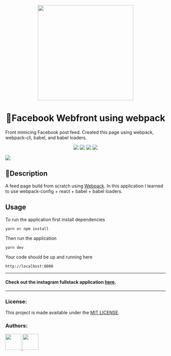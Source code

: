 <p align="center">
  <img align="center" src="https://res.cloudinary.com/yarapolana/image/upload/v1580500758/desafio-4-facebook-webpack/fb-logo-red_vcyq9v.png" width="300" />
</p>

<h1 align="center">📱Facebook Webfront using webpack</h1>
<p>Front mimicing Facebook post feed. Created this page using webpack, webpack-cli, babel, and babel loaders.</p>

<p align="center">
  <img src="https://img.shields.io/github/package-json/dependency-version/yarapolana/facebook-webpack-front/react.svg" >
  <img src="https://img.shields.io/netlify/e7655818-34d1-4c4c-9efa-fa6b86d69d85" />
  <img src="https://img.shields.io/github/license/yarapolana/facebook-webpack-front.svg" >
  <a href="https://yarapolana.com"><img src="https://img.shields.io/badge/createdby-yarapolana-red.svg" ></a>
</p>

<img src="https://res.cloudinary.com/yarapolana/image/upload/v1580500850/desafio-4-facebook-webpack/fb-webpack-page_i5w30c.png" >

<h2>🚀Description </h2>
<p id="description">
  A feed page build from scratch using <a href="https://webpack.js.org"> Webpack</a>. In this application I learned to use webpack-config + react + babel + babel loaders.
</p>

<h2>Usage</h2>
<p>To run the application first install dependencies</p>

```
yarn or npm install
```

<p>Then run the application</p>

```
yarn dev
```

<p>Your code should be up and running here</p>

```http://localhost:8000```

---

<h4> Check out the instagram fullstack application <a href="https://github.com/yarapolana/instagram-fullstack-clone">here</a>.</h4>

---
### License:

This project is made available under the [MIT LICENSE](LICENSE.md).

### Authors:

<p>
  <a href="https://github.com/yarapolana">
    <img src="https://avatars0.githubusercontent.com/u/19730118?s=460&v=4" width="50" height="50">
  </a>
  <a href="https://dotcode.is">
    <img src="https://dotcode.is/images/logo_dark.svg" width="50" height="50">
  </a>
</p>
